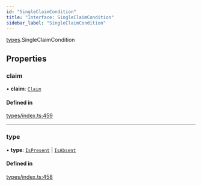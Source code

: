 ```yaml
---
id: "SingleClaimCondition"
title: "Interface: SingleClaimCondition"
sidebar_label: "SingleClaimCondition"
---
```


[types](../../../modules/Types/Types.md).SingleClaimCondition

## Properties

### claim

• **claim**: [`Claim`](../../../modules/Types/Types.md#claim)

#### Defined in

[types/index.ts:459](https://github.com/PolymeshAssociation/polymesh-sdk/blob/95e180d2/src/types/index.ts#L459)

___

### type

• **type**: [`IsPresent`](../../../enums/Types/ConditionType/ConditionType.md#ispresent) \| [`IsAbsent`](../../../enums/Types/ConditionType/ConditionType.md#isabsent)

#### Defined in

[types/index.ts:458](https://github.com/PolymeshAssociation/polymesh-sdk/blob/95e180d2/src/types/index.ts#L458)
